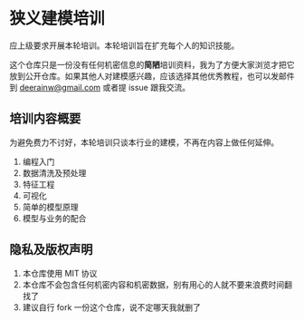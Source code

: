 # 狭义建模培训

应上级要求开展本轮培训。本轮培训旨在扩充每个人的知识技能。

这个仓库只是一份没有任何机密信息的**简陋**培训资料，我为了方便大家浏览才把它放到公开仓库。如果其他人对建模感兴趣，应该选择其他优秀教程，也可以发邮件到 deerainw@gmail.com 或者提 issue 跟我交流。

## 培训内容概要

为避免费力不讨好，本轮培训只谈本行业的建模，不再在内容上做任何延伸。

1. 编程入门
1. 数据清洗及预处理
1. 特征工程
1. 可视化
1. 简单的模型原理
1. 模型与业务的配合

## 隐私及版权声明

1. 本仓库使用 MIT 协议
1. 本仓库不会包含任何机密内容和机密数据，别有用心的人就不要来浪费时间翻找了
1. 建议自行 fork 一份这个仓库，说不定哪天我就删了
